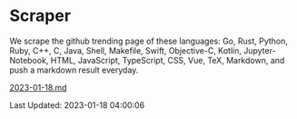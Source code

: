# Scraper

We scrape the github trending page of these languages: Go, Rust, Python, Ruby, C++, C, Java, Shell, Makefile, Swift, Objective-C, Kotlin, Jupyter-Notebook, HTML, JavaScript, TypeScript, CSS, Vue, TeX, Markdown, and push a markdown result everyday.

[2023-01-18.md](https://github.com/yangwenmai/github-trending-backup/blob/master/2023-01-18.md)

Last Updated: 2023-01-18 04:00:06